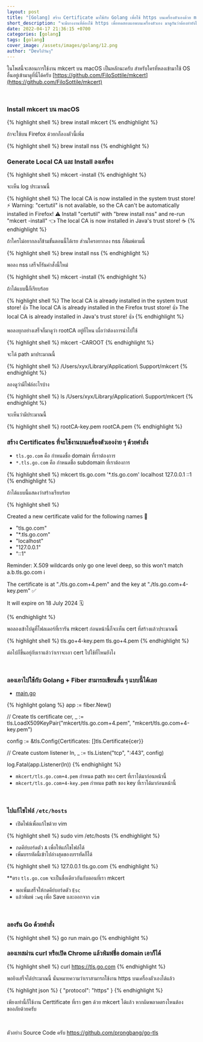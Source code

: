 ```yaml
---
layout: post
title: "[Golang] สร้าง Certificate มาใช้กับ Golang เพื่อใช้ https บนเครื่องตัวเองด้วย mkcert"
short_description: "จะมีบางงานที่ต้องใช้ https เพื่อทดสอบแอพบนเครื่องตัวเอง มาดูกันว่าต้องทำยังไง"
date: 2022-04-17 21:36:15 +0700
categories: [golang]
tags: [golang]
cover_image: /assets/images/golang/12.png
author: "Devไปวันๆ"
---
```


ในโพสนี้จะสอนการใช้งาน mkcert บน macOS เป็นหลักนะครับ สำหรับใครที่หลงเข้ามาใช้ OS อื่นอยู่เข้ามาดูที่นี่ได้ครับ [https://github.com/FiloSottile/mkcert](https://github.com/FiloSottile/mkcert)

<br>

### Install mkcert บน macOS

{% highlight shell %}
brew install mkcert
{% endhighlight %}

ถ้าจะใช้บน Firefox ด้วยกก็ลงงตัวนี้เพิ่ม

{% highlight shell %}
brew install nss
{% endhighlight %}

### Generate Local CA และ Install ลงเครื่อง

{% highlight shell %}
mkcert -install
{% endhighlight %}

จะเห็น log ประมาณนี้

{% highlight shell %}
The local CA is now installed in the system trust store! ⚡️
Warning: "certutil" is not available, so the CA can't be automatically installed in Firefox! ⚠️
Install "certutil" with "brew install nss" and re-run "mkcert -install" 👈
The local CA is now installed in Java's trust store! ☕️
{% endhighlight %}

ถ้าใครไม่อยากลงก็ข้ามขั้นตอนนี้ได้เรย ส่วนใครอยากลง nss ก็พิมพ์ตามนี้

{% highlight shell %}
brew install nss
{% endhighlight %}

พอลง nss เสร็จก็รันคำสั่งนี้ใหม่

{% highlight shell %}
mkcert -install
{% endhighlight %}

ถ้าได้แบบนี้้ก็เรียบร้อย

{% highlight shell %}
The local CA is already installed in the system trust store! 👍
The local CA is already installed in the Firefox trust store! 👍
The local CA is already installed in Java's trust store! 👍
{% endhighlight %}

พอลงทุกอย่างเสร็จก็มาดูว่า rootCA อยู่ที่ไหน เผื่อว่าต้องการนำไปใช้

{% highlight shell %}
mkcert -CAROOT
{% endhighlight %}

จะได้ path มาประมาณนี้

{% highlight shell %}
/Users/xyx/Library/Application\ Support/mkcert
{% endhighlight %}

ลองดูว่ามีไฟล์อะไรบ้าง

{% highlight shell %}
ls /Users/xyx/Library/Application\ Support/mkcert
{% endhighlight %}

จะเห็นว่ามีประมาณนี้

{% highlight shell %}
rootCA-key.pem 
rootCA.pem
{% endhighlight %}


### สร้าง Certificates ที่จะใช้งานบนเครื่องตัวเองง่าย ๆ ด้วยคำสั่ง

- `tls.go.com` คือ กำหนดชื่อ domain ที่เราต้องการ
- `*.tls.go.com` คือ กำหนดชื่อ subdomain ที่เราต้องการ

{% highlight shell %}
mkcert tls.go.com '*.tls.go.com' localhost 127.0.0.1 ::1
{% endhighlight %}

ถ้าได้แบบนี้แสดงว่าสร้างเรียบร้อย

{% highlight shell %}

Created a new certificate valid for the following names 📜
 - "tls.go.com"
 - "*.tls.go.com"
 - "localhost"
 - "127.0.0.1"
 - "::1"

Reminder: X.509 wildcards only go one level deep, so this won't match a.b.tls.go.com ℹ️

The certificate is at "./tls.go.com+4.pem" and the key at "./tls.go.com+4-key.pem" ✅

It will expire on 18 July 2024 🗓

{% endhighlight %}

พอลองเข้าไปดูที่โฟลเดอร์ที่เรารัน mkcert ก่อนหน้านี้ก็จะเห็น cert ที่สร้างแล้วประมาณนี้

{% highlight shell %}
tls.go+4-key.pem
tls.go+4.pem
{% endhighlight %}

ต่อไปก็ขึ้นอยุ่กับเราแล้วว่าเราจะเอา cert ไปใช้ที่ไหนยังไง 

<br>

### ลองเอาไปใช้กับ Golang + Fiber สามารถเขียนสั้น ๆ แบบนี้ได้เลย

- [main.go](https://github.com/prongbang/go-tls/blob/master/main.go)

{% highlight golang %}
app := fiber.New()

// Create tls certificate
cer, _ := tls.LoadX509KeyPair("mkcert/tls.go.com+4.pem", "mkcert/tls.go.com+4-key.pem")

config := &tls.Config{Certificates: []tls.Certificate{cer}}

// Create custom listener
ln, _ := tls.Listen("tcp", ":443", config)

log.Fatal(app.Listener(ln))
{% endhighlight %}

- `mkcert/tls.go.com+4.pem` กำหนด path ของ cert ที่เราได้มาก่อนหน้านี้
- `mkcert/tls.go.com+4-key.pem` กำหนด path ของ key ที่เราได้มาก่อนหน้านี้

<br>

### ไปแก้ไขไฟล์ `/etc/hosts`

- เปิดไฟล์เพื่อแก้ไขด้วย vim

{% highlight shell %}
sudo vim /etc/hosts
{% endhighlight %}

- กดคีย์บอร์ดตัว `A` เพื่อให้แก้ไขไฟล์ได้
- เพิ่มบรรทัดนี้เข้าไปล่างสุดของบรรทัดก็ได้

{% highlight shell %}
127.0.0.1       tls.go.com
{% endhighlight %}

**ตรง `tls.go.com` จะเป็นชื่อเดียวกันกับตอนที่เรา mkcert

- พอเพิ่มเสร็จให้กดคีย์บอร์ดตัว `Esc`
- แล้วพิมพ์ `:wq` เพื่อ Save และออกจาก `vim`

<br>

### ลองรัน Go ด้วยคำสั่ง

{% highlight shell %}
go run main.go
{% endhighlight %}


### ลองเทสผ่าน curl หรือเปิด Chrome แล้วพิมพ์ชื่อ domain เอาก็ได้

{% highlight shell %}
curl https://tls.go.com
{% endhighlight %}

พอยิงเสร็จได้ประมาณนี้ นั่นหมายความว่าเราสามารถใช้งาน https บนเครื่องตัวเองได้แล้ว

{% highlight json %}
{
  "protocol": "https"
}
{% endhighlight %}

เพียงเท่านี้ก็ใช้งาน Certtificate ที่เรา gen ด้วย mkcert ได้แล้ว หากผิดพลาดตรงไหนต้องขออภัยด้วยครับ 

<br>

ตัวอย่าง Source Code ครับ https://github.com/prongbang/go-tls

<br>